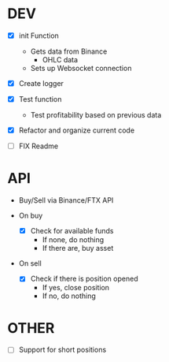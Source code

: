 # DEV

- [x] init Function
  - Gets data from Binance
    - OHLC data
  - Sets up Websocket connection

- [x] Create logger

- [x] Test function
  - Test profitability based on previous data

- [x] Refactor and organize current code

- [ ] FIX Readme

# API

- Buy/Sell via Binance/FTX API

- On buy
  - [x] Check for available funds
    - If none, do nothing
    - If there are, buy asset

- On sell
  - [X] Check if there is position opened
    - If yes, close position
    - If no, do nothing

# OTHER

- [ ] Support for short positions
